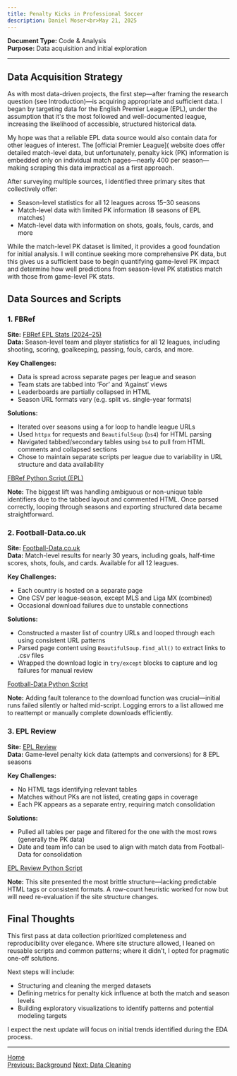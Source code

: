 ```yaml
---
title: Penalty Kicks in Professional Soccer
description: Daniel Moser<br>May 21, 2025
---
```


**Document Type:** Code & Analysis  
**Purpose:** Data acquisition and initial exploration

***

## Data Acquisition Strategy
As with most data-driven projects, the first step—after framing the research question (see Introduction)—is acquiring appropriate and sufficient data. I began by targeting data for the English Premier League (EPL), under the assumption that it's the most followed and well-documented league, increasing the likelihood of accessible, structured historical data.

My hope was that a reliable EPL data source would also contain data for other leagues of interest. The [official Premier League]( website does offer detailed match-level data, but unfortunately, penalty kick (PK) information is embedded only on individual match pages—nearly 400 per season—making scraping this data impractical as a first approach.

After surveying multiple sources, I identified three primary sites that collectively offer:

* Season-level statistics for all 12 leagues across 15–30 seasons
* Match-level data with limited PK information (8 seasons of EPL matches)
* Match-level data with information on shots, goals, fouls, cards, and more

While the match-level PK dataset is limited, it provides a good foundation for initial analysis. I will continue seeking more comprehensive PK data, but this gives us a sufficient base to begin quantifying game-level PK impact and determine how well predictions from season-level PK statistics match with those from game-level PK stats.

## Data Sources and Scripts
### 1. FBRef
**Site:** [FBRef EPL Stats (2024–25)](https://fbref.com/en/comps/9/Premier-League-Stats)  
**Data:** Season-level team and player statistics for all 12 leagues, including shooting, scoring, goalkeeping, passing, fouls, cards, and more.

**Key Challenges:**
* Data is spread across separate pages per league and season
* Team stats are tabbed into ‘For’ and ‘Against’ views
* Leaderboards are partially collapsed in HTML
* Season URL formats vary (e.g. split vs. single-year formats)

**Solutions:**
* Iterated over seasons using a for loop to handle league URLs
* Used `httpx` for requests and `BeautifulSoup` (`bs4`) for HTML parsing
* Navigated tabbed/secondary tables using `bs4` to pull from HTML comments and collapsed sections
* Chose to maintain separate scripts per league due to variability in URL structure and data availability

[FBRef Python Script (EPL)](data_collection/fbref_EPL.md)

**Note:** The biggest lift was handling ambiguous or non-unique table identifiers due to the tabbed layout and commented HTML. Once parsed correctly, looping through seasons and exporting structured data became straightforward.

### 2. Football-Data.co.uk
**Site:** [Football-Data.co.uk](https://www.football-data.co.uk/englandm.php)  
**Data:** Match-level results for nearly 30 years, including goals, half-time scores, shots, fouls, and cards. Available for all 12 leagues.

**Key Challenges:**
* Each country is hosted on a separate page
* One CSV per league-season, except MLS and Liga MX (combined)
* Occasional download failures due to unstable connections

**Solutions:**
* Constructed a master list of country URLs and looped through each using consistent URL patterns
* Parsed page content using `BeautifulSoup.find_all()` to extract links to .csv files
* Wrapped the download logic in `try/except` blocks to capture and log failures for manual review

[Football-Data Python Script](data_collection/football-data.py)

**Note:** Adding fault tolerance to the download function was crucial—initial runs failed silently or halted mid-script. Logging errors to a list allowed me to reattempt or manually complete downloads efficiently.

### 3. EPL Review
**Site:** [EPL Review](https://www.eplreview.com/statistics-penalty_epl2019-20.htm)  
**Data:** Game-level penalty kick data (attempts and conversions) for 8 EPL seasons

**Key Challenges:**
* No HTML tags identifying relevant tables
* Matches without PKs are not listed, creating gaps in coverage
* Each PK appears as a separate entry, requiring match consolidation

**Solutions:**
* Pulled all tables per page and filtered for the one with the most rows (generally the PK data)
* Date and team info can be used to align with match data from Football-Data for consolidation

[EPL Review Python Script](data_collection/EPL_review.py)

**Note:** This site presented the most brittle structure—lacking predictable HTML tags or consistent formats. A row-count heuristic worked for now but will need re-evaluation if the site structure changes.

## Final Thoughts
This first pass at data collection prioritized completeness and reproducibility over elegance. Where site structure allowed, I leaned on reusable scripts and common patterns; where it didn’t, I opted for pragmatic one-off solutions.

Next steps will include:
* Structuring and cleaning the merged datasets
* Defining metrics for penalty kick influence at both the match and season levels
* Building exploratory visualizations to identify patterns and potential modeling targets

I expect the next update will focus on initial trends identified during the EDA process.

***

[Home](/penaltykicks)  
[Previous: Background](background.md)
[Next: Data Cleaning](data_cleaning.md)
